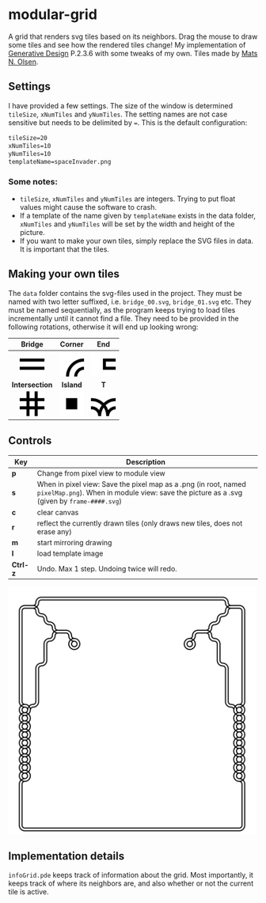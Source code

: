 # modular-grid
A grid that renders svg tiles based on its neighbors. Drag the mouse to draw some tiles and see how the rendered tiles change!
My implementation of [Generative Design](http://www.generative-gestaltung.de/2/) P.2.3.6 with some tweaks of my own. Tiles made by [Mats N. Olsen](https://www.instagram.com/claystation2/).

## Settings
I have provided a few settings. The size of the window is determined `tileSize`, `xNumTiles` and `yNumTiles`. The setting names are not case sensitive but needs to be delimited by `=`. This is the default configuration:
```
tileSize=20
xNumTiles=10
yNumTiles=10
templateName=spaceInvader.png
```
### **Some notes:**
* `tileSize`, `xNumTiles` and `yNumTiles` are integers. Trying to put float values might cause the software to crash.
* If a template of the name given by `templateName` exists in the data folder, `xNumTiles` and `yNumTiles` will be set by the width and height of the picture.
* If you want to make your own tiles, simply replace the SVG files in data. It is important that the tiles.

## Making your own tiles
The `data` folder contains the svg-files used in the project. They must be named with two letter suffixed, i.e. `bridge_00.svg`, `bridge_01.svg` etc. They must be named sequentially, as the program keeps trying to load tiles incrementally until it cannot find a file. They need to be provided in the following rotations, otherwise it will end up looking wrong:

Bridge                     |        Corner             | End
:-------------------------:|:-------------------------:|:-------------------------:
<img src="./data/bridge_00.svg" width=50> | <img src="./data/corner_00.svg" width=50> | <img src="./data/end_00.svg" width=50>
**Intersection**           |        **Island**             | **T**
<img src="./data/intersection_00.svg" width=50> | <img src="./data/island_00.svg" width=50> | <img src="./data/T_00.svg" width=50>
## Controls
| Key | Description |
--- | --- |
**p** | Change from pixel view to module view
**s** | When in pixel view: Save the pixel map as a .png (in root, named `pixelMap.png`). When in module view: save the picture as a .svg (given by `frame-####.svg`)
**c** | clear canvas
**r** | reflect the currently drawn tiles (only draws new tiles, does not erase any)
**m** | start mirroring drawing
**l** | load template image
**Ctrl-z** | Undo. Max 1 step. Undoing twice will redo.

<img src="./frame-1245.svg" width=500>

## Implementation details
`infoGrid.pde` keeps track of information about the grid. Most importantly, it keeps track of where its neighbors are, and also whether or not the current tile is active.